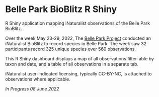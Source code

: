 # Belle Park BioBlitz R Shiny
R Shiny application mapping iNaturalist observations of the Belle Park BioBlitz.

Over the week May 23-29, 2022, The [Belle Park Project](https://belleparkproject.com/events/bioblitz) conducted an iNaturalist BioBlitz to record species in Belle Park. The week saw 32 participants record 325 unique species over 560 observations.

This R Shiny dashboard displays a map of all observations filter-able by taxon and date, and a table of all observations in a separate tab.

iNaturalist user-indicated licensing, typically CC-BY-NC, is attached to observations where applicable.

*In Progress 08 June 2022*
